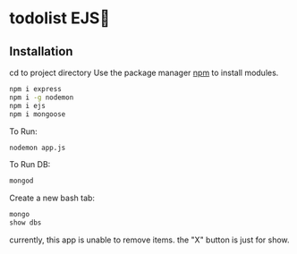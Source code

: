 # todolist EJS📝
## Installation
cd to project directory
Use the package manager [npm](https://nodejs.org/en/download/) to install modules.

```bash
npm i express
npm i -g nodemon
npm i ejs
npm i mongoose
```

To Run:
```bash
nodemon app.js
```

To Run DB:
```bash
mongod
```
Create a new bash tab:
```bash
mongo
show dbs
```

currently, this app is unable to remove items. the "X" button is just for show.
